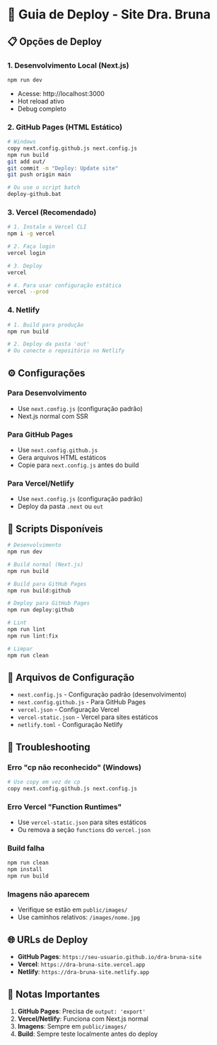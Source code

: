 # 🚀 Guia de Deploy - Site Dra. Bruna

## 📋 Opções de Deploy

### 1. **Desenvolvimento Local** (Next.js)
```bash
npm run dev
```
- Acesse: http://localhost:3000
- Hot reload ativo
- Debug completo

### 2. **GitHub Pages** (HTML Estático)
```bash
# Windows
copy next.config.github.js next.config.js
npm run build
git add out/
git commit -m "Deploy: Update site"
git push origin main

# Ou use o script batch
deploy-github.bat
```

### 3. **Vercel** (Recomendado)
```bash
# 1. Instale o Vercel CLI
npm i -g vercel

# 2. Faça login
vercel login

# 3. Deploy
vercel

# 4. Para usar configuração estática
vercel --prod
```

### 4. **Netlify**
```bash
# 1. Build para produção
npm run build

# 2. Deploy da pasta 'out'
# Ou conecte o repositório no Netlify
```

## ⚙️ Configurações

### Para Desenvolvimento
- Use `next.config.js` (configuração padrão)
- Next.js normal com SSR

### Para GitHub Pages
- Use `next.config.github.js`
- Gera arquivos HTML estáticos
- Copie para `next.config.js` antes do build

### Para Vercel/Netlify
- Use `next.config.js` (configuração padrão)
- Deploy da pasta `.next` ou `out`

## 🔧 Scripts Disponíveis

```bash
# Desenvolvimento
npm run dev

# Build normal (Next.js)
npm run build

# Build para GitHub Pages
npm run build:github

# Deploy para GitHub Pages
npm run deploy:github

# Lint
npm run lint
npm run lint:fix

# Limpar
npm run clean
```

## 📁 Arquivos de Configuração

- `next.config.js` - Configuração padrão (desenvolvimento)
- `next.config.github.js` - Para GitHub Pages
- `vercel.json` - Configuração Vercel
- `vercel-static.json` - Vercel para sites estáticos
- `netlify.toml` - Configuração Netlify

## 🐛 Troubleshooting

### Erro "cp não reconhecido" (Windows)
```bash
# Use copy em vez de cp
copy next.config.github.js next.config.js
```

### Erro Vercel "Function Runtimes"
- Use `vercel-static.json` para sites estáticos
- Ou remova a seção `functions` do `vercel.json`

### Build falha
```bash
npm run clean
npm install
npm run build
```

### Imagens não aparecem
- Verifique se estão em `public/images/`
- Use caminhos relativos: `/images/nome.jpg`

## 🌐 URLs de Deploy

- **GitHub Pages**: `https://seu-usuario.github.io/dra-bruna-site`
- **Vercel**: `https://dra-bruna-site.vercel.app`
- **Netlify**: `https://dra-bruna-site.netlify.app`

## 📝 Notas Importantes

1. **GitHub Pages**: Precisa de `output: 'export'`
2. **Vercel/Netlify**: Funciona com Next.js normal
3. **Imagens**: Sempre em `public/images/`
4. **Build**: Sempre teste localmente antes do deploy


